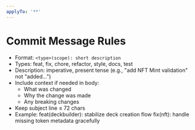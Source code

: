 ```yaml
---
applyTo: '**'
---
```

# Commit Message Rules

- Format: `<type>(scope): short description`
- Types: feat, fix, chore, refactor, style, docs, test
- Description: imperative, present tense (e.g., "add NFT Mint validation" not "added…")
- Include context if needed in body:
    - What was changed
    - Why the change was made
    - Any breaking changes
- Keep subject line ≤ 72 chars
- Example:
  feat(deckbuilder): stabilize deck creation flow
  fix(nft): handle missing token metadata gracefully
